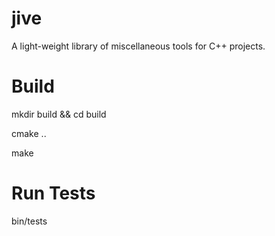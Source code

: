 # jive
A light-weight library of miscellaneous tools for C++ projects.

# Build

mkdir build && cd build

cmake ..

make

# Run Tests
bin/tests

